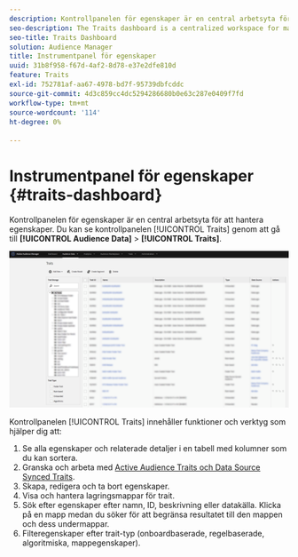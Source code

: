 ```yaml
---
description: Kontrollpanelen för egenskaper är en central arbetsyta för att hantera egenskaper.
seo-description: The Traits dashboard is a centralized workspace for managing traits.
seo-title: Traits Dashboard
solution: Audience Manager
title: Instrumentpanel för egenskaper
uuid: 31b8f958-f67d-4af2-8d78-e37e2dfe810d
feature: Traits
exl-id: 752781af-aa67-4978-bd7f-95739dbfcddc
source-git-commit: 4d3c859cc4dc5294286680b0e63c287e0409f7fd
workflow-type: tm+mt
source-wordcount: '114'
ht-degree: 0%

---
```


# Instrumentpanel för egenskaper {#traits-dashboard}

Kontrollpanelen för egenskaper är en central arbetsyta för att hantera egenskaper. Du kan se kontrollpanelen [!UICONTROL Traits] genom att gå till **[!UICONTROL Audience Data]** > **[!UICONTROL Traits]**.

![](assets/traits-dashboard.png)

<!-- c_tb_dashboard.xml -->

Kontrollpanelen [!UICONTROL Traits] innehåller funktioner och verktyg som hjälper dig att:

1. Se alla egenskaper och relaterade detaljer i en tabell med kolumner som du kan sortera.
2. Granska och arbeta med [Active Audience Traits och Data Source Synced Traits](../../features/traits/client-activity-synced-audience-traits.md).
3. Skapa, redigera och ta bort egenskaper.
4. Visa och hantera lagringsmappar för trait.
5. Sök efter egenskaper efter namn, ID, beskrivning eller datakälla. Klicka på en mapp medan du söker för att begränsa resultatet till den mappen och dess undermappar.
6. Filteregenskaper efter trait-typ (onboardbaserade, regelbaserade, algoritmiska, mappegenskaper).
